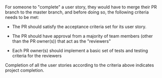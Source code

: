 For someone to "complete" a user story, they would have to merge their PR branch to the master branch, and before doing so, the following criteria needs to be met:

* The PR should satisfy the acceptance criteria set for its user story.

* The PR should have approval from a majority of team members (other than the PR owner(s)) that act as the "reviewers"

* Each PR owner(s) should implement a basic set of tests and testing criteria for the reviewers

Completion of all the user stories according to the criteria above indicates project completion.
